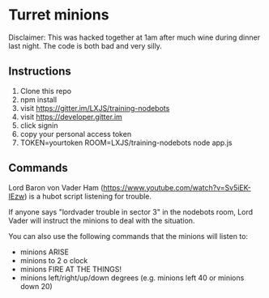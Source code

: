 # Turret minions

Disclaimer: This was hacked together at 1am after much wine during dinner last night. The code is both bad and very silly.

## Instructions

1. Clone this repo
2. npm install
3. visit https://gitter.im/LXJS/training-nodebots
4. visit https://developer.gitter.im
5. click signin
6. copy your personal access token
7. TOKEN=yourtoken ROOM=LXJS/training-nodebots node app.js

## Commands

Lord Baron von Vader Ham (https://www.youtube.com/watch?v=Sv5iEK-IEzw) is a hubot script listening for trouble.

If anyone says "lordvader trouble in sector 3" in the nodebots room, Lord Vader will instruct the minions to deal with the situation.

You can also use the following commands that the minions will listen to:
* minions ARISE
* minions to 2 o clock
* minions FIRE AT THE THINGS!
* minions left/right/up/down degrees (e.g. minions left 40 or minions down 20)
